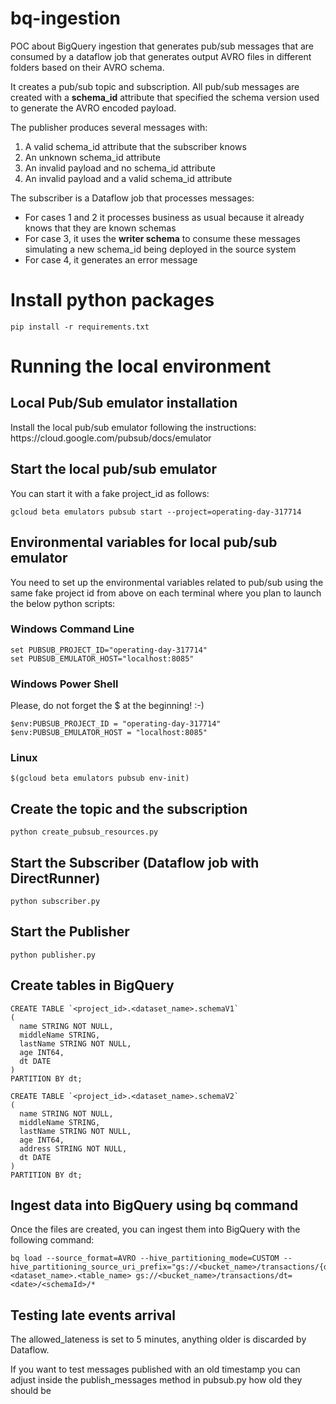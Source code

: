 # bq-ingestion
POC about BigQuery ingestion that generates pub/sub messages that are consumed by a dataflow job that generates output AVRO files in different folders based on their AVRO schema.

It creates a pub/sub topic and subscription. All pub/sub messages are created with a <b>schema_id</b> attribute that specified the schema version used to generate the AVRO encoded payload. 

The publisher produces several messages with:
<ol>
    <li>A valid schema_id attribute that the subscriber knows</li>
    <li>An unknown schema_id attribute</li>
    <li>An invalid payload and no schema_id attribute</li>
    <li>An invalid payload and a valid schema_id attribute</li>
</ol>

The subscriber is a Dataflow job that processes messages:
<ul>
    <li>For cases 1 and 2 it processes business as usual because it already knows that they are known schemas</li>
    <li>For case 3, it uses the <b>writer schema</b> to consume these messages simulating a new schema_id being deployed in the source system</li>
    <li>For case 4, it generates an error message</li>
</ul>

<h1>Install python packages</h1>

```
pip install -r requirements.txt
```

<h1>Running the local environment</h1>
<h2>Local Pub/Sub emulator installation</h2>
Install the local pub/sub emulator following the instructions: https://cloud.google.com/pubsub/docs/emulator

<h2>Start the local pub/sub emulator</h2>
You can start it with a fake project_id as follows:

```
gcloud beta emulators pubsub start --project=operating-day-317714
```

<h2>Environmental variables for local pub/sub emulator</h2>

You need to set up the environmental variables related to pub/sub using the same fake project id from above on each terminal where you plan to launch the below python scripts:

<h3>Windows Command Line</h3>

```
set PUBSUB_PROJECT_ID="operating-day-317714"
set PUBSUB_EMULATOR_HOST="localhost:8085"
```

<h3>Windows Power Shell</h3>

Please, do not forget the $ at the beginning! :-)

```
$env:PUBSUB_PROJECT_ID = "operating-day-317714"
$env:PUBSUB_EMULATOR_HOST = "localhost:8085"
```

<h3>Linux</h3>

```
$(gcloud beta emulators pubsub env-init)
```

<h2>Create the topic and the subscription</h2>

```
python create_pubsub_resources.py
```

<h2>Start the Subscriber (Dataflow job with DirectRunner)</h2>

```
python subscriber.py
```

<h2>Start the Publisher</h2>

```
python publisher.py
```

<h2>Create tables in BigQuery</h2>

```
CREATE TABLE `<project_id>.<dataset_name>.schemaV1`
(
  name STRING NOT NULL,
  middleName STRING,
  lastName STRING NOT NULL,
  age INT64,
  dt DATE
)
PARTITION BY dt;

CREATE TABLE `<project_id>.<dataset_name>.schemaV2`
(
  name STRING NOT NULL,
  middleName STRING,
  lastName STRING NOT NULL,
  age INT64,
  address STRING NOT NULL,
  dt DATE
)
PARTITION BY dt;
```

<h2>Ingest data into BigQuery using bq command</h2>
Once the files are created, you can ingest them into BigQuery with the following command:

```
bq load --source_format=AVRO --hive_partitioning_mode=CUSTOM --hive_partitioning_source_uri_prefix="gs://<bucket_name>/transactions/{dt:DATE}" <dataset_name>.<table_name> gs://<bucket_name>/transactions/dt=<date>/<schemaId>/*
```

<h2>Testing late events arrival</h2>
The allowed_lateness is set to 5 minutes, anything older is discarded by Dataflow. 

If you want to test messages published with an old timestamp you can adjust
inside the publish_messages method in pubsub.py how old they should be

